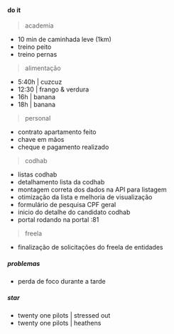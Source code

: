 #### do it #####

> academia

- 10 min de caminhada leve (1km)
- treino peito
- treino pernas

> alimentação

- 5:40h | cuzcuz
- 12:30 | frango & verdura
- 16h   | banana
- 18h   | banana

> personal

- contrato apartamento feito
- chave em mãos
- cheque e pagamento realizado

> codhab

- listas codhab
- detalhamento lista da codhab
- montagem correta dos dados na API para listagem
- otimização da lista e melhoria de visualização
- formulário de pesquisa CPF geral
- inicio do detalhe do candidato codhab
- portal rodando na portal :81

> freela

- finalização de solicitações do freela de entidades


##### problemas #####

- perda de foco durante a tarde



##### star #####

- twenty one pilots | stressed out
- twenty one pilots | heathens
